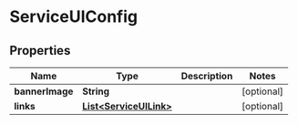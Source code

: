 

# ServiceUIConfig

## Properties

Name | Type | Description | Notes
------------ | ------------- | ------------- | -------------
**bannerImage** | **String** |  |  [optional]
**links** | [**List&lt;ServiceUILink&gt;**](ServiceUILink.md) |  |  [optional]



